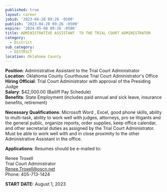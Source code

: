 ```yaml
---
published: true
layout: career
jobid: '2023-04-28 09:26 -0500'
publish: '2023-04-28 09:26 -0500'
expire: '2024-05-08 09:26 -0500'
title: ADMINISTRATIVE ASSISTANT  TO THE TRIAL COURT ADMINISTRATOR
category:
  - District
sub_category:
  - DISTRICT
location: Oklahoma County
---
```

**Position**: Administrative Assistant to the Trial Court Administrator  
**Location**: Oklahoma County Courthouse Trial Court Administrator&apos;s Office  
**Hiring Official**: Trial Court Administrator with approval of the Presiding Judge  
**Salary**: $42,000.00 (Bailiff Pay Schedule)  
**Benefits**: State Employment (includes paid annual and sick leave, insurance benefits, retirement)  

**Necessary Qualifications**: Microsoft Word , Excel, good phone skills, ability to multi-task, ability to work well with judges, attorneys, pro se litigants and the general public, organize reports, order supplies, keep office calendar, and other secretarial duties as assigned by the Trial Court Administrator. Must be able to work well with and in close proximity to the other Administrative Assistant in the office. 

**Applications**: Resumes should be e-mailed to:

Renee Troxell  
Trial Court Administrator  
[Renee.Troxell@oscn.net](mailto:Renee.Troxell@oscn.net)  
Phone: 405-713-1424

**START DATE:** August 1, 2023
